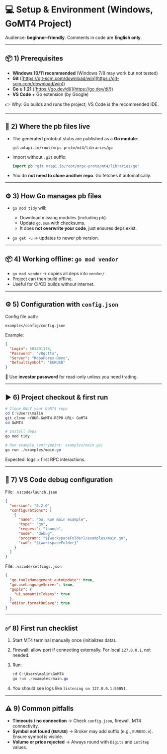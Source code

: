 # 💻 Setup & Environment (Windows, GoMT4 Project)

Audience: **beginner-friendly**. Comments in code are **English only**.

---

## 📦 1) Prerequisites

* **Windows 10/11 recommended** (Windows 7/8 may work but not tested)
* **Git** ([https://git-scm.com/download/win](https://git-scm.com/download/win))
* **Go ≥ 1.21** ([https://go.dev/dl/](https://go.dev/dl/))
* **VS Code** + Go extension (by Google)

👉 Why: Go builds and runs the project; VS Code is the recommended IDE.

---

## 📂 2) Where the pb files live

* The generated protobuf stubs are published as a **Go module**:

  ```
  git.mtapi.io/root/mrpc-proto/mt4/libraries/go
  ```
* Import without `.git` suffix:

  ```go
  import pb "git.mtapi.io/root/mrpc-proto/mt4/libraries/go"
  ```
* You do **not need to clone another repo**. Go fetches it automatically.

---

## ⚙️ 3) How Go manages pb files

* `go mod tidy` will:

  * Download missing modules (including pb).
  * Update `go.sum` with checksums.
  * It does **not overwrite your code**, just ensures deps exist.
* `go get -u` → updates to newer pb version.

---

## 📦 4) Working offline: `go mod vendor`

* `go mod vendor` → copies all deps into `vendor/`.
* Project can then build offline.
* Useful for CI/CD builds without internet.

---

## ⚙️ 5) Configuration with `config.json`

Config file path:

```
examples/config/config.json
```

Example:

```json
{
  "Login": 501401178,
  "Password": "v8gctta",
  "Server": "RoboForex-Demo",
  "DefaultSymbol": "EURUSD"
}
```

🔑 Use **investor password** for read-only unless you need trading.

---

## ▶️ 6) Project checkout & first run

```powershell
# Clone ONLY your GoMT4 repo
cd C:\Users\malin
git clone <YOUR-GoMT4-REPO-URL> GoMT4
cd GoMT4

# Install deps
go mod tidy

# Run example (entrypoint: examples/main.go)
go run ./examples/main.go
```

Expected: logs + first RPC interactions.

---

## 🐞 7) VS Code debug configuration

File: `.vscode/launch.json`

```json
{
  "version": "0.2.0",
  "configurations": [
    {
      "name": "Go: Run main example",
      "type": "go",
      "request": "launch",
      "mode": "debug",
      "program": "${workspaceFolder}/examples/main.go",
      "cwd": "${workspaceFolder}"
    }
  ]
}
```

File: `.vscode/settings.json`

```json
{
  "go.toolsManagement.autoUpdate": true,
  "go.useLanguageServer": true,
  "gopls": {
    "ui.semanticTokens": true
  },
  "editor.formatOnSave": true
}
```

---

## ✅ 8) First run checklist

1. Start MT4 terminal manually once (initializes data).

2. Firewall: allow port if connecting externally. For local `127.0.0.1`, not needed.

3. Run:

   ```powershell
   cd C:\Users\malin\GoMT4
   go run ./examples/main.go
   ```

4. You should see logs like `listening on 127.0.0.1:50051`.

---

## ⚠️ 9) Common pitfalls

* **Timeouts / no connection** → Check `config.json`, firewall, MT4 connectivity.
* **Symbol not found (`EURUSD`)** → Broker may add suffix (e.g., `EURUSD.m`). Ensure symbol is visible.
* **Volume or price rejected** → Always round with `Digits` and `LotStep` values.
